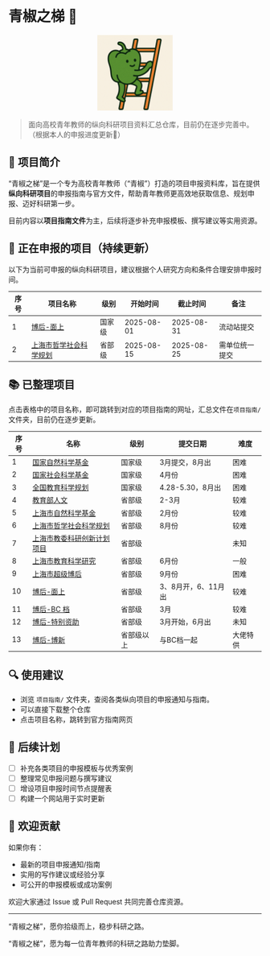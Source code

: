 # 青椒之梯 🌱

<p align="center">
  <img src="logo.png" alt="青椒之梯 Logo" width="150">
</p>

> 面向高校青年教师的纵向科研项目资料汇总仓库，目前仍在逐步完善中。（根据本人的申报进度更新🤣）

## 📘 项目简介

“青椒之梯”是一个专为高校青年教师（“青椒”）打造的项目申报资料库，旨在提供**纵向科研项目**的申报指南与官方文件，帮助青年教师更高效地获取信息、规划申报、迈好科研第一步。

目前内容以**项目指南文件**为主，后续将逐步补充申报模板、撰写建议等实用资源。

## 🎉 正在申报的项目（持续更新）

以下为当前可申报的纵向科研项目，建议根据个人研究方向和条件合理安排申报时间。

| 序号 | 项目名称                                   | 级别   | 开始时间     | 截止时间     | 备注       |
|------|--------------------------------------------|--------|--------------|--------------|------------|
| 1    | [博后-面上 ](https://jj.chinapostdoctor.org.cn/auth/login.html?usertype=bsh)          | 国家级 | 2025-08-01   | 2025-08-31   | 流动站提交 |
| 2    | [上海市哲学社会科学规划](https://www.sh-popss.gov.cn/newsInfo.asp?idval=8831&sessionid=1795235380)         | 省部级 | 2025-08-15   | 2025-08-25   |需单位统一提交 |


## 📚 已整理项目
点击表格中的项目名称，即可跳转到对应的项目指南的网址，汇总文件在`项目指南/` 文件夹，目前仍在逐步更新。

| 序号 | 名称                                                        | 级别         | 提交日期              | 难度     |
|------|-------------------------------------------------------------|--------------|------------------------|----------|
| 1    | [国家自然科学基金](https://www.nsfc.gov.cn/publish/portal0/xmzn/2025/qy/)                                             | 国家级       | 3月提交，8月出         | 困难     |
| 2    | [国家社会科学基金](http://www.nopss.gov.cn/n1/2025/0324/c431027-40445651.html)                                                  | 国家级       | 4月份                  | 困难     |
| 3    | [全国教育科学规划](https://onsgep.moe.edu.cn/post/view/1777)                        | 国家级       | 4.28-5.30，8月出       | 困难     |
| 4    | [教育部人文](http://www.moe.gov.cn/s78/A13/tongzhi/202502/t20250221_1179941.html)                                              | 省部级       | 2-3月                  | 较难     |
| 5    | [上海市自然科学基金](https://stcsm.sh.gov.cn/zwgk/kyjhxm/xmsb/20250126/86f5c86419764eaabca96179149fd742.html)                                 | 省部级       | 2月份                  | 较难     |
| 6    |   [上海市哲学社会科学规划](https://www.sh-popss.gov.cn/newsInfo.asp?idval=8831&sessionid=1795235380)                   | 省部级       | 8月份                  | 较难     |
| 7    |    [上海市教委科研创新计划项目](https://kjc.shnu.edu.cn/aa/4c/c16762a764492/page.htm)                                | 省部级       |                        | 未知     |
| 8    |      [上海市教育科学研究](https://hjy.hpe.cn/hygz/ggl/691452.htm)                              | 省部级       | 6月份                  | 一般     |
| 9    |   [上海市超级博后](https://rsj.sh.gov.cn/trsrc_17739/20230803/t0035_1417472.html)                                              | 省部级       | 9月份                  | 困难     |
| 10   |          [博后-面上 ](https://jj.chinapostdoctor.org.cn/auth/login.html?usertype=bsh)                                           | 省部级       | 3、8月开，6、11月出    | 较难     |
| 11   |     [博后-BC 档](https://jj.chinapostdoctor.org.cn/auth/login.html?usertype=bsh)                                                | 省部级       | 3月                    | 较难     |
| 12   |      [博后-特别资助](https://jj.chinapostdoctor.org.cn/auth/login.html?usertype=bsh)                                            | 省部级       | 3月开始，6月出         | 未知     |
| 13   |       [博后-博新](https://jj.chinapostdoctor.org.cn/auth/login.html?usertype=bsh)                                               | 省部级以上   | 与BC档一起             | 大佬特供 |


## 🔍 使用建议

- 浏览 `项目指南/` 文件夹，查阅各类纵向项目的申报通知与指南。
- 可以直接下载整个仓库
- 点击项目名称，跳转到官方指南网页

## 📌 后续计划

- [ ] 补充各类项目的申报模板与优秀案例
- [ ] 整理常见申报问题与撰写建议
- [ ] 增设项目申报时间节点提醒表
- [ ] 构建一个网站用于实时更新

## 🤝 欢迎贡献

如果你有：

- 最新的项目申报通知/指南
- 实用的写作建议或经验分享
- 可公开的申报模板或成功案例

欢迎大家通过 Issue 或 Pull Request 共同完善仓库资源。

---

“青椒之梯”，愿你拾级而上，稳步科研之路。

“青椒之梯”，愿为每一位青年教师的科研之路助力垫脚。
